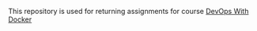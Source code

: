 This repository is used for returning assignments for course [DevOps With Docker](https://devopswithdocker.com/)